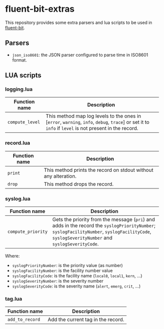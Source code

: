 # fluent-bit-extras

This repository provides some extra parsers and lua scripts to be used in [fluent-bit](https://fluentbit.io/).

## Parsers

- `json_iso8601`: the JSON parser configured to parse time in ISO8601 format.

## LUA scripts

### logging.lua

|  Function name  |                                                                      Description                                                                      |
|-----------------|-------------------------------------------------------------------------------------------------------------------------------------------------------|
| `compute_level` | This method map log levels to the ones in [`error`, `warning`, `info`, `debug`, `trace`] or set it to `info` if `level` is not present in the record. |

### record.lua

| Function name |                           Description                           |
|---------------|-----------------------------------------------------------------|
| `print`       | This method prints the record on stdout without any alteration. |
| `drop`        | This method drops the record.                                   |

### syslog.lua

|   Function name    |                                                                                         Description                                                                                          |
|--------------------|----------------------------------------------------------------------------------------------------------------------------------------------------------------------------------------------|
| `compute_priority` | Gets the priority from the message (`pri`) and adds in the record the `syslogPriorityNumber`; `syslogFacilityNumber`, `syslogFacilityCode`, `syslogSeverityNumber` and `syslogSeverityCode`. |

Where:

- `syslogPriorityNumber`: is the priority value (as number)
- `syslogFacilityNumber`: is the facility number value
- `syslogFacilityCode`: is the facility name (`local0`, `local1`, `kern`, ...)
- `syslogSeverityNumber`: is the severity number
- `syslogSeverityCode`: is the severity name (`alert`, `emerg`, `crit`, ...)

### tag.lua

|  Function name  |            Description             |
|-----------------|------------------------------------|
| `add_to_record` | Add the current tag in the record. |

